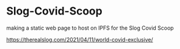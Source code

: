 # Slog-Covid-Scoop
making a static web page to host on IPFS for the Slog Covid Scoop

https://therealslog.com/2021/04/11/world-covid-exclusive/
